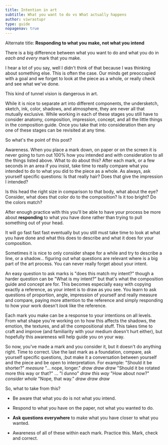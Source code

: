 ```yaml
---
title: Intention in art
subtitle: What you want to do vs What actually happens
author: viwrastupr
type: guide
nopagenav: true
---
```

Alternate title: **Responding to what you make, not what you intend**
<Ponymote mote="sbstare" text="Alternate alternate title 'You made your bed, now lie in it'."/>

There is a big difference between what you want to do and what you do in _each and every_ mark that you make.

I hear a lot of you say, well I didn't think of that because I was thinking about something else. This is often the case. Our minds get preoccupied with a goal and we forget to look at the piece as a whole, or really check and see what we've done.
<Ponymote mote="fluttershh" text="Finishing the eye, finishing the eye... do dee do..."/>
<Ponymote mote="flutteryay" text="Done!"/>
<Ponymote mote="flutterfear" text="OHMYGOD what happened to my proportions?!?"/>

This kind of tunnel vision is dangerous in art.

While it is nice to separate art into different components, the undersketch, sketch, ink, color, shadows, and atmosphere, they are never all that mutually exclusive. While working in each of these stages you still have to consider anatomy, composition, impression, concept, and all the little things in <router-link to="/guides/composition">the composition guide</router-link>. Once you take that into consideration then any one of these stages can be revisited at any time.

So what's the point of this post?

Awareness. When you place a mark down, on paper or on the screen it is never going to turn out 100% how you intended and with consideration to all the things listed above. What to do about this? After each mark, or a few seconds in an area if you insist, take time to really compare what you intended to do to what you did to the piece as a whole. As always, ask yourself specific questions: Is that really hair? Does that give the impression I intended?
<Ponymote mote="fluttershh" text="So many things to consider..."/>

Is this head the right size in comparison to that body, what about the eye? Consider, what does that color do to the composition? Is it too bright? Do the colors match?

After enough practice with this you'll be able to have your process be more about **responding** to what you have done rather than trying to pull something out of your head.
<Ponymote mote="dumbfabric" text="Ready to draw?  Now, respond!"/>

It will go fast fast fast eventually but you still must take time to look at what you have done and what this does to describe and what it does for your composition.

Sometimes it is nice to only consider shape for a while and try to describe a line, or a shadow... figuring out what questions are relevant where is a big part of the art process. You can never really forget about your intent.
<Ponymote mote="flutterwink" text="Questions everywhere."/>

An easy question to ask marks is "does this match my intent?" though a harder question can be "What is my intent?" but that's what the composition guide and concept are for. This becomes especially easy with copying exactly a reference, as your intent is to draw as you see. You learn to ask questions of proportion, angle, impression of yourself and really measure and compare, paying more attention to the reference and simply responding to how your work doesn't _look_ like the reference.

Each mark you make can be a response to your intentions on all levels. From what shape you're working on to how this affects the shadows, the emotion, the textures, and all the compositional stuff. This takes time to craft and improve (and familiarity with your medium doesn't hurt either), but hopefully this awareness will help guide you on your way.

So now, you've made a mark and you consider it, but it doesn't do anything right. Time to correct. Use the last mark as a foundation, compare, ask yourself specific questions, ;but make it a conversation between yourself and the piece and be open to interpretation. For example: "Should it be shorter?" _measure_ "... nope, longer." _draw draw draw_ "Should it be rotated more this way or that?" ... "I dunno" _draw this way_ "How about now?" _consider whole_ "Nope, that way." _draw draw draw_

So, what to take from this?

-   Be aware that what you do is not what you intend.

-   Respond to what you have on the paper, not what you wanted to do.

-   **Ask questions everywhere** to make what you have closer to what you wanted.

-   Awareness of all of these within each mark. Practice this. Mark, check and correct.

<Ponymote mote="sbsmile" text="It all blends together."/>
<Ponymote mote="fluttersrs" text="Questions?"/>
<Ponymote mote="loveme" text="I certainly hope so as they would clear up any confusion and clarify meaning and intention!"/>
